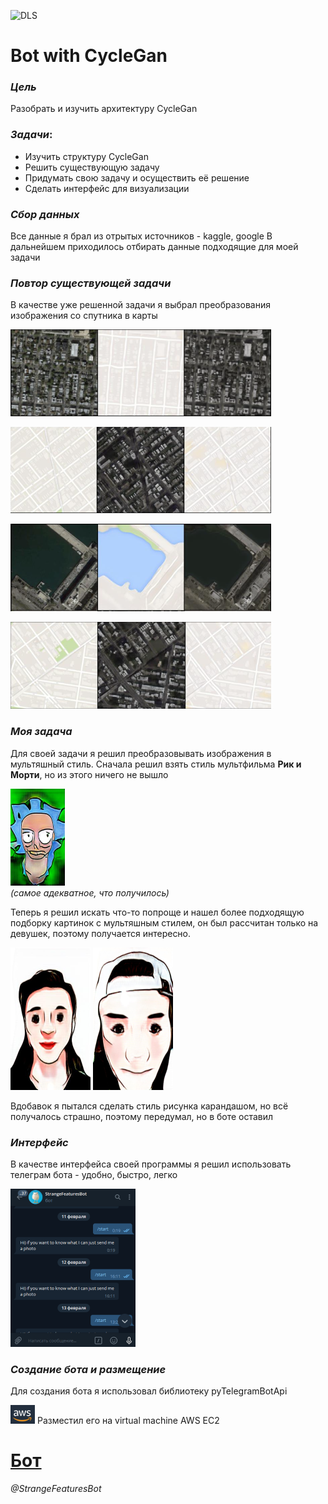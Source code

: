 ![DLS](https://static.wixstatic.com/media/66c28f_824e4300a35b4670bd345218eedc211a~mv2.jpg/v1/fit/w_2500,h_1330,al_c/66c28f_824e4300a35b4670bd345218eedc211a~mv2.jpg)


# **Bot with CycleGan**

### _Цель_
Разобрать и изучить архитектуру CycleGan

### _Задачи_:
- Изучить структуру CycleGan
- Решить существующую задачу
- Придумать свою задачу и осуществить её решение
- Сделать интерфейс для визуализации





### _Сбор данных_
Все данные я брал из отрытых источников - kaggle, google
В дальнейшем приходилось отбирать данные подходящие для моей задачи

### _Повтор существующей задачи_ 
В качестве уже решенной задачи я выбрал преобразования изображения со спутника в карты

![](images/img_2.png)

![](images/img_3.png)

![](images/img_4.png)

![](images/img_5.png)


### _Моя задача_
Для своей задачи я решил преобразовывать изображения в мультяшный стиль.
Сначала решил взять стиль мультфильма **Рик и Морти**, но из этого ничего не вышло

![](images/img_6.png)  
_(самое адекватное, что получилось)_

Теперь я решил искать что-то попроще и нашел более подходящую подборку картинок с мультяшным стилем,
он был рассчитан только на девушек, поэтому получается интересно.

![](images/img_7.png)  ![](images/img_8.png)  


Вдобавок я пытался сделать стиль рисунка карандашом, но всё получалось страшно,
поэтому передумал, но в боте оставил



### _Интерфейс_ 
В качестве интерфейса своей программы я решил использовать телеграм бота - удобно, быстро, легко

![Bot](images/img.png)


### _Создание бота и размещение_
Для создания бота я использовал библиотеку pyTelegramBotApi 

![AWS](images/img_1.png) Разместил его на virtual machine AWS EC2


# [**Бот**](https://t.me/StrangeFeaturesBot) 
_@StrangeFeaturesBot_

 
